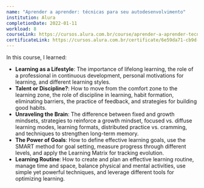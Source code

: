 ```yaml
---
name: "Aprender a aprender: técnicas para seu autodesenvolvimento"
institution: Alura
completionDate: 2022-01-11
workload: 8
courseLink: https://cursos.alura.com.br/course/aprender-a-aprender-tecnicas-para-seu-autodesenvolvimento
certificateLink: https://cursos.alura.com.br/certificate/6e59da71-cb9d-4ae0-9672-9b16101ccf08?lang=pt_BR
---
```


In this course, I learned:

- **Learning as a Lifestyle**: The importance of lifelong learning, the role of a professional in continuous development, personal motivations for learning, and different learning styles.
- **Talent or Discipline?**: How to move from the comfort zone to the learning zone, the role of discipline in learning, habit formation, eliminating barriers, the practice of feedback, and strategies for building good habits.
- **Unraveling the Brain**: The difference between fixed and growth mindsets, strategies to reinforce a growth mindset, focused vs. diffuse learning modes, learning formats, distributed practice vs. cramming, and techniques to strengthen long-term memory.
- **The Power of Goals**: How to define effective learning goals, use the SMART method for goal setting, measure progress through different levels, and apply the Learning Matrix for tracking evolution.
- **Learning Routine**: How to create and plan an effective learning routine, manage time and space, balance physical and mental activities, use simple yet powerful techniques, and leverage different tools for optimizing learning.
